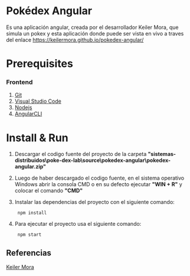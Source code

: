 # Pokédex Angular
Es una aplicación angular, creada por el desarrollador Keiler Mora, que simula un pokex y esta aplicación donde puede ser vista en vivo a traves del enlace https://keilermora.github.io/pokedex-angular/


# Prerequisites

### Frontend
1. [Git](https://git-scm.com/downloads)
2. [Visual Studio Code](https://code.visualstudio.com/download)
3. [Nodejs](https://nodejs.org/en/download/)
4. [AngularCLI](https://angular.io/guide/setup-local)

# Install & Run
1. Descargar el codigo fuente del proyecto de la carpeta **"sistemas-distribuidos\poke-dex-lab\source\pokedex-angular\pokedex-angular.zip"**
2. Luego de haber descargado el codigo fuente, en el sistema operativo Windows abrir la consola CMD o en su defecto ejecutar **"WIN + R"** y colocar el comando **"CMD"**
2. Instalar las dependencias del proyecto con el siguiente comando:
		
        npm install
4. Para ejecutar el proyecto usa el siguiente comando:
    
        npm start
	




## Referencias
[Keiler Mora](https://github.com/keilermora)